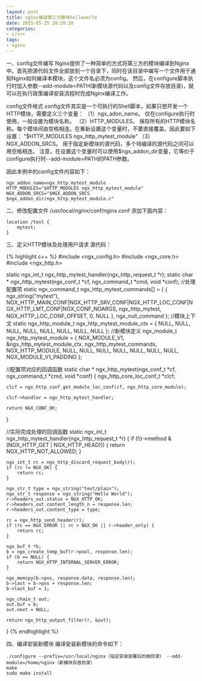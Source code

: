 ```yaml
---
layout: post
title: nginx编译第三方模块helloworld
date: 2015-05-25 20:20:20
categories:
- c/c++
tags:
- nginx
---
```



一、config文件编写
Nginx提供了一种简单的方式将第三方的模块编译到Nginx中。首先把源代码文件全部放到一个目录下，同时在该目录中编写一个文件用于通知Nginx如何编译本模块，这个文件名必须为config。
然后，在configure脚本执行时加入参数--add-module=PATH(新模块源代码以及config文件存放目录)，就可以在执行政策编译安装流程时完成Nginx编译工作。

config文件格式
config文件其实是一个可执行的Shell脚本，如果只想开发一个HTTP模块，需要定义三个变量：
（1）ngx_adon_name。
仅在configure执行时使用，一般设置为模块名称。
（2）HTTP_MODULES。
保存所有的HTTP模块名称。每个模块间由空格相连。在重新设置这个变量时，不要直接覆盖，因此要如下设置：
"$HTTP_MODULES ngx_http_mytest_module"
（3）NGX_ADDON_SRCS。
用于指定新模块的源代码，多个待编译的源代码之间可以用空格相连。
注意，在设置这个变量时可以使用$ngx_addon_dir变量，它等价于configure执行时--add-module=PATH的PATH参数。

因此本例中的config文件内容如下：  

```
ngx_addon_name=ngx_http_mytest_module
HTTP_MODULES="$HTTP_MODULES ngx_http_mytest_module"
NGX_ADDON_SRCS="$NGX_ADDON_SRCS $ngx_addon_dir/ngx_http_mytest_module.c"
```

二、修改配置文件
/usr/local/nginx/conf/nginx.conf
添加下面内容：  

```
location /test {
	mytest;
}
```

三、定义HTTP模块及处理用户请求
源代码：

{% highlight c++ %}
#include <ngx_config.h>
#include <ngx_core.h>
#include <ngx_http.h>

static ngx_int_t ngx_http_mytest_handler(ngx_http_request_t *r);
static char * 
ngx_http_mytest(ngx_conf_t *cf, ngx_command_t *cmd, void *conf);
//处理配置项
static ngx_command_t ngx_http_mytest_commands[] = {
    {
        ngx_string("mytest"),
        NGX_HTTP_MAIN_CONF|NGX_HTTP_SRV_CONF|NGX_HTTP_LOC_CONF|NGX_HTTP_LMT_CONF|NGX_CONF_NOARGS,
        ngx_http_mytest,
        NGX_HTTP_LOC_CONF_OFFSET,
        0,
        NULL
    },
    ngx_null_command
};
//模块上下文
static ngx_http_module_t ngx_http_mytest_module_ctx = {
    NULL,
    NULL,
    NULL,
    NULL,
    NULL,
    NULL,
    NULL,
    NULL
};
//新模块定义
ngx_module_t ngx_http_mytest_module = {
    NGX_MODULE_V1,
    &ngx_http_mytest_module_ctx,
    ngx_http_mytest_commands,
    NGX_HTTP_MODULE,
    NULL,
    NULL,
    NULL,
    NULL,
    NULL,
    NULL,
	NULL,
    NGX_MODULE_V1_PADDING
};

//配置项对应的回调函数
static char * 
ngx_http_mytest(ngx_conf_t *cf, ngx_command_t *cmd, void *conf)
{
    ngx_http_core_loc_conf_t *clcf;

    clcf = ngx_http_conf_get_module_loc_conf(cf, ngx_http_core_module);

    clcf->handler = ngx_http_mytest_handler;

    return NGX_CONF_OK;
}

//实际完成处理的回调函数
static ngx_int_t ngx_http_mytest_handler(ngx_http_request_t *r)
{
    if (!(r->method & (NGX_HTTP_GET | NGX_HTTP_HEAD))) {
        return NGX_HTTP_NOT_ALLOWED;
    }

    ngx_int_t rc = ngx_http_discard_request_body(r);
    if (rc != NGX_OK) {
        return rc;
    }

    ngx_str_t type = ngx_string("text/plain");
    ngx_str_t response = ngx_string("Hello World");
    r->headers_out.status = NGX_HTTP_OK;
    r->headers_out.content_length_n = response.len;
    r->headers_out.content_type = type;

    rc = ngx_http_send_header(r);
    if (rc == NGX_ERROR || rc > NGX_OK || r->header_only) {
        return rc;
    }

    ngx_buf_t *b;
    b = ngx_create_temp_buf(r->pool, response.len);
    if (b == NULL) {
        return NGX_HTTP_INTERNAL_SERVER_ERROR;
    }

    ngx_memcpy(b->pos, response.data, response.len);
    b->last = b->pos + response.len;
    b->last_buf = 1;

    ngx_chain_t out;
    out.buf = b;
    out.next = NULL;

    return ngx_http_output_filter(r, &out);
}
{% endhighlight %}

四、编译安装新模块
编译安装新模块的命令如下：  

```
./configure --prefix=/usr/local/nginx（指定安装部署后的根目录） --add-module=/home/nginx（新模块存放目录）
make
sudo make install
```